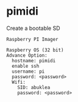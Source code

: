 # pimidi


Create a bootable SD

```
Raspberry PI Imager

Raspberry OS (32 bit)
Advance Option:
  hostname: pimidi
  enable ssh
  username: pi
  password: <password>
  Wifi:
    SID: abuklea
    password: <password>
```
